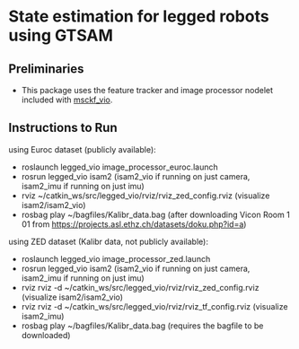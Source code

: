 # State estimation for legged robots using GTSAM

## Preliminaries
* This package uses the feature tracker and image processor nodelet included with [msckf_vio](https://github.com/KumarRobotics/msckf_vio).

## Instructions to Run 

using Euroc dataset (publicly available):
- roslaunch legged_vio image_processor_euroc.launch
- rosrun legged_vio isam2 (isam2_vio if running on just camera, isam2_imu if running on just imu)
- rviz ~/catkin_ws/src/legged_vio/rviz/rviz_zed_config.rviz (visualize isam2/isam2_vio)
- rosbag play ~/bagfiles/Kalibr_data.bag (after downloading Vicon Room 1 01 from https://projects.asl.ethz.ch/datasets/doku.php?id=a)

using ZED dataset (Kalibr data, not publicly available):
- roslaunch legged_vio image_processor_zed.launch
- rosrun legged_vio isam2 (isam2_vio if running on just camera, isam2_imu if running on just imu)
- rviz rviz -d ~/catkin_ws/src/legged_vio/rviz/rviz_zed_config.rviz (visualize isam2/isam2_vio)
- rviz rviz -d ~/catkin_ws/src/legged_vio/rviz/rviz_tf_config.rviz (visualize isam2_imu)
- rosbag play ~/bagfiles/Kalibr_data.bag (requires the bagfile to be downloaded)

